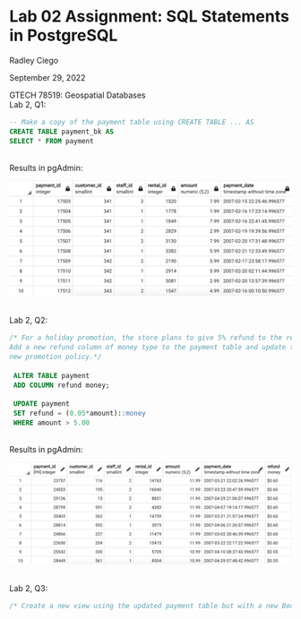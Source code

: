 # Lab 02 Assignment: SQL Statements in PostgreSQL
Radley Ciego

September 29, 2022

GTECH 78519: Geospatial Databases
<br> Lab 2, Q1: <br>

```sql
-- Make a copy of the payment table using CREATE TABLE ... AS
CREATE TABLE payment_bk AS
SELECT * FROM payment 
```

<br> Results in pgAdmin: <br>

![Lab 2, Q1 Result](img/q1.png)

<br> Lab 2, Q2: <br>

```sql
/* For a holiday promotion, the store plans to give 5% refund to the rental payment that is greater than $5.00. 
Add a new refund column of money type to the payment table and update the column values according to this
new promotion policy.*/ 

 ALTER TABLE payment
 ADD COLUMN refund money;

 UPDATE payment
 SET refund = (0.05*amount)::money
 WHERE amount > 5.00
```

<br> Results in pgAdmin: <br>

![Lab 2, Q2 Result](img/q2.png)

<br> Lab 2, Q3: <br>

```sql
/* Create a new view using the updated payment table but with a new Boolean column is_refunded indicating if a refund is available. */

```